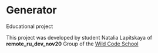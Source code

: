 # Generator
Educational project

This project was developed by student Natalia Lapitskaya of  **remote_ru_dev_nov20** Group  of the [Wild Code School](https://www.wildcodeschool.com/en-GB)
